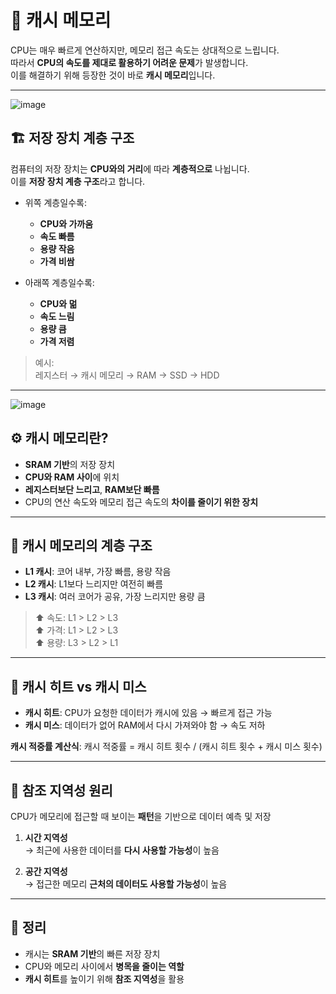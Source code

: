 # 🧠 캐시 메모리

CPU는 매우 빠르게 연산하지만, 메모리 접근 속도는 상대적으로 느립니다.  
따라서 **CPU의 속도를 제대로 활용하기 어려운 문제**가 발생합니다.  
이를 해결하기 위해 등장한 것이 바로 **캐시 메모리**입니다.

---

![image](https://github.com/user-attachments/assets/452ec91f-b26d-495e-856f-bdb34d871518)

## 🏗️ 저장 장치 계층 구조

컴퓨터의 저장 장치는 **CPU와의 거리**에 따라 **계층적으로** 나뉩니다.  
이를 **저장 장치 계층 구조**라고 합니다.

- 위쪽 계층일수록:
  - **CPU와 가까움**
  - **속도 빠름**
  - **용량 작음**
  - **가격 비쌈**

- 아래쪽 계층일수록:
  - **CPU와 멂**
  - **속도 느림**
  - **용량 큼**
  - **가격 저렴**

> 예시:  
> 레지스터 → 캐시 메모리 → RAM → SSD → HDD

---

![image](https://github.com/user-attachments/assets/8cdc1b83-0317-4f90-ae41-75817b26390b)

## ⚙️ 캐시 메모리란?

- **SRAM 기반**의 저장 장치
- **CPU와 RAM 사이**에 위치
- **레지스터보단 느리고**, **RAM보단 빠름**
- CPU의 연산 속도와 메모리 접근 속도의 **차이를 줄이기 위한 장치**

---

## 🧱 캐시 메모리의 계층 구조

- **L1 캐시**: 코어 내부, 가장 빠름, 용량 작음
- **L2 캐시**: L1보다 느리지만 여전히 빠름
- **L3 캐시**: 여러 코어가 공유, 가장 느리지만 용량 큼

> ⬆ 속도: L1 > L2 > L3  
> ⬆ 가격: L1 > L2 > L3  
> ⬆ 용량: L3 > L2 > L1

---

## 🎯 캐시 히트 vs 캐시 미스

- **캐시 히트**: CPU가 요청한 데이터가 캐시에 있음 → 빠르게 접근 가능
- **캐시 미스**: 데이터가 없어 RAM에서 다시 가져와야 함 → 속도 저하

**캐시 적중률 계산식**:
캐시 적중률 = 캐시 히트 횟수 / (캐시 히트 횟수 + 캐시 미스 횟수)

---

## 🔁 참조 지역성 원리

CPU가 메모리에 접근할 때 보이는 **패턴**을 기반으로 데이터 예측 및 저장

1. **시간 지역성**  
   → 최근에 사용한 데이터를 **다시 사용할 가능성**이 높음

2. **공간 지역성**  
   → 접근한 메모리 **근처의 데이터도 사용할 가능성**이 높음

---

## 📝 정리

- 캐시는 **SRAM 기반**의 빠른 저장 장치
- CPU와 메모리 사이에서 **병목을 줄이는 역할**
- **캐시 히트**를 높이기 위해 **참조 지역성**을 활용
